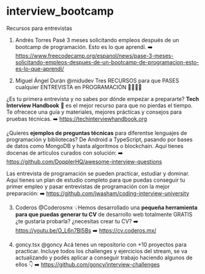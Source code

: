 # interview_bootcamp
Recursos para entrevistas

1) Andrés Torres
Pasé 3 meses solicitando empleos después de un bootcamp de programación. Esto es lo que aprendí.
➡️ https://www.freecodecamp.org/espanol/news/pase-3-meses-solicitando-empleos-despues-de-un-bootcamp-de-programacion-esto-es-lo-que-aprendi/ 

2) Miguel Ángel Durán @midudev
Tres RECURSOS para que PASES cualquier ENTREVISTA en PROGRAMACIÓN 👨‍💻👩‍💻

¿Es tu primera entrevista y no sabes por dónde empezar a prepararte?
**Tech Interview Handbook** 📘 es el mejor recurso para que no pierdas el tiempo.
Te ofrecece una guía y materiales, mejores prácticas y consejos para pruebas técnicas.
➡️ https://techinterviewhandbook.org

¿Quieres **ejemplos de preguntas técnicas** para diferentse lenguajes de programación y bibliotecas?
De Android a TypeScript, pasando por bases de datos como MongoDB y hasta algoritmos o blockchain.
Aquí tienes docenas de artículos curados con solución:
➡️ https://github.com/DopplerHQ/awesome-interview-questions

Las entrevista de programación se pueden practicar, estudiar y dominar.
Aquí tienes un plan de estudio completo para que puedas conseguir tu primer empleo y pasar entrevistas de programación con la mejor preparación:
➡️ https://github.com/jwasham/coding-interview-university


3) Coderos @Coderosmx
💡Hemos desarrollado una **pequeña herramienta para que puedas generar tu CV** de desarrollo web totalmente GRATIS ¿te gustaría probarla? ¿necesitas crear tu CV?
➡️ https://youtu.be/O_L6n7Bl5Bs
➡️ https://cv.coderos.mx/

4) goncy.tsx @goncy
Acá tenes un repositorio con +10 proyectos para practicar. Incluye todos los challenges y ejercicios del stream, se va actualizando y podés aplicar a conseguir trabajo haciendo algunos de ellos 👇
➡️ https://github.com/goncy/interview-challenges
 
 
